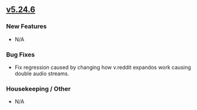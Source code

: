 ## [v5.24.6](https://github.com/honestbleeps/Reddit-Enhancement-Suite/releases/v5.24.6)

### New Features

- N/A

### Bug Fixes

- Fix regression caused by changing how v.reddit expandos work causing double audio streams.

### Housekeeping / Other

- N/A
